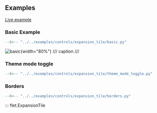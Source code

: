 ## Examples

[Live example](https://flet-controls-gallery.fly.dev/layout/expansiontile)

### Basic Example

```python
--8<-- "../../examples/controls/expansion_tile/basic.py"
```

![basic](../../examples/controls/expansion_tile/media/basic.png){width="80%"}
/// caption
///

### Theme mode toggle

```python
--8<-- "../../examples/controls/expansion_tile/theme_mode_toggle.py"
```

### Borders

```python
--8<-- "../../examples/controls/expansion_tile/borders.py"
```

::: flet.ExpansionTile
